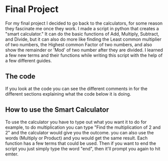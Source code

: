 # Final Project

For my final project I decided to go back to the calculators, for some reason they fascinate me once they work. I made a script in python that creates a "smart calculator." It can do the basic functions of Add, Multiply, Subtract, and Divide, but it can also do more like finding the Least common multiplier of two numbers, the Highest common Factor of two numbers, and also show the remainder or 'Mod' of two number after they are divided. I learned a few new terms and their functions while writing this script with the help of a few different guides.

## The code
If you look at the code you can see the different comments in for the different sections explaining what the code below it is doing.

## How to use the Smart Calculator
To use the calculator you have to type out what you want it to do for example, to do multiplication you can type "Find the multiplication of 2 and 2" and the calculator would give you the outcome. you can also use the words (Multiply or Product) and you would get the same result. Each function has a few terms that could be used. Then if you want to end the script you just simply type the word "end", then it'll prompt you again to hit emter.